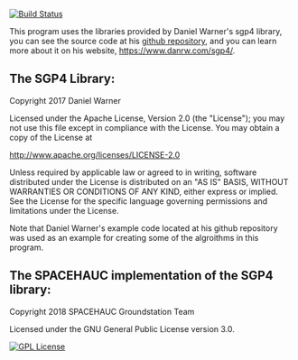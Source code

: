 [![Build Status](https://travis-ci.org/SPACE-HAUC/tracking-algorithm.svg?branch=master)](https://travis-ci.org/SPACE-HAUC/tracking-algorithm)

This program uses the libraries provided by Daniel Warner's sgp4 library, you can see the source code at his [github repository](https://github.com/dnwrnr/sgp4), and you can learn more about it on his website, https://www.danrw.com/sgp4/. 

## The SGP4 Library: 

Copyright 2017 Daniel Warner

Licensed under the Apache License, Version 2.0 (the "License");
you may not use this file except in compliance with the License.
You may obtain a copy of the License at

   http://www.apache.org/licenses/LICENSE-2.0

Unless required by applicable law or agreed to in writing, software
distributed under the License is distributed on an "AS IS" BASIS,
WITHOUT WARRANTIES OR CONDITIONS OF ANY KIND, either express or implied.
See the License for the specific language governing permissions and
limitations under the License.

Note that Daniel Warner's example code located at his github repository was used as an example for creating some of the algroithms in this program.


## The SPACEHAUC implementation of the SGP4 library:

Copyright 2018 SPACEHAUC Groundstation Team

Licensed under the GNU General Public License version 3.0. 

[![GPL License](http://darrienglasser.com/gpl-v3-logo.jpg)](http://www.gnu.org/licenses/gpl-3.0.en.html)
